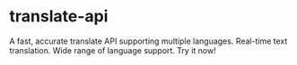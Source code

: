 # translate-api
A fast, accurate translate API supporting multiple languages. Real-time text translation. Wide range of language support. Try it now!
